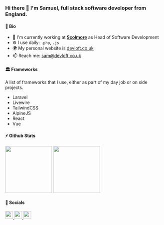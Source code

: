 ### Hi there 👋 I'm Samuel, full stack software developer from England.

#### 🌱 Bio

- 🏢 I'm currently working at [**Scolmore**](https://github.com/scolmore) as Head of Software Development
- ⚙️ I use daily: `.php`, `.js`
- 🌍 My personal website is [devloft.co.uk](https://devloft.co.uk)
- 📫 Reach me: [sam@devloft.co.uk](mailto:sam@devloft.co.uk)

#### 🏛️ Frameworks

A list of frameworks that I use, either as part of my day job or on side projects.

- Laravel
- Livewire
- TailwindCSS
- AlpineJS
- React
- Vue

#### ⚡ Github Stats

<p float="left">
<img height="150em" src="https://github-readme-stats.vercel.app/api?username=samloft&show_icons=true&hide_border=true&&count_private=true&include_all_commits=true&theme=dracula" />
<img height="150em" src="https://github-readme-stats.vercel.app/api/top-langs/?username=samloft&show_icons=true&hide_border=true&layout=compact&langs_count=8&theme=dracula"/>
</p>

#### 🤝 Socials</b>

<p left="center">
<a href="https://twitter.com/samuel_loft">
  <img src="https://img.shields.io/badge/twitter-%231DA1F2.svg?&style=for-the-badge&logo=twitter&logoColor=white" height=25>
</a>
<a href="https://www.linkedin.com/in/samuel-loft-71880b88/">
  <img src="https://img.shields.io/badge/linkedin-%230077B5.svg?&style=for-the-badge&logo=linkedin&logoColor=white" height=25>
</a>
<a href="https://www.facebook.com/samloft">
  <img src="https://img.shields.io/badge/Facebook-1877F2?style=for-the-badge&logo=facebook&logoColor=white" height=25>
</a>
</p>
